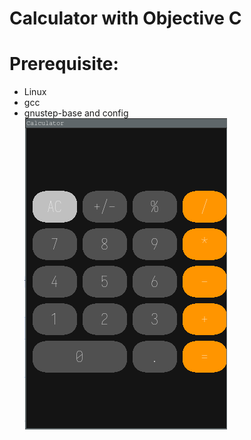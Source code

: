 # Calculator with Objective C
   # Prerequisite:
   - Linux
   - gcc
   - gnustep-base and config
![Calculator](calculator.png)
